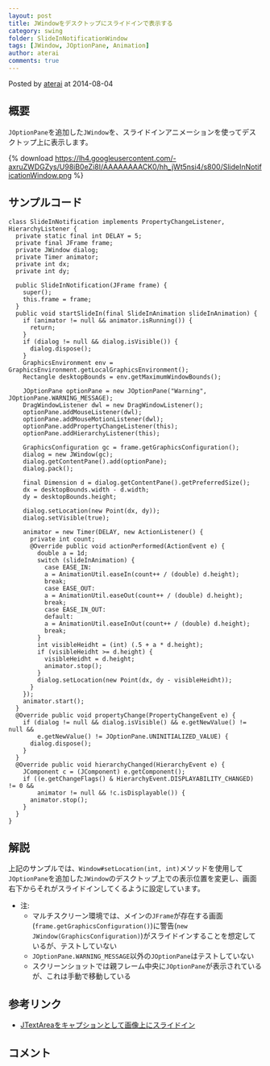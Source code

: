 ```yaml
---
layout: post
title: JWindowをデスクトップにスライドインで表示する
category: swing
folder: SlideInNotificationWindow
tags: [JWindow, JOptionPane, Animation]
author: aterai
comments: true
---
```


Posted by [aterai](http://terai.xrea.jp/aterai.html) at 2014-08-04

## 概要
`JOptionPane`を追加した`JWindow`を、スライドインアニメーションを使ってデスクトップ上に表示します。

{% download https://lh4.googleusercontent.com/-axruZWDGZys/U98iB0eZi8I/AAAAAAAACK0/hh_jWt5nsi4/s800/SlideInNotificationWindow.png %}

## サンプルコード
<pre class="prettyprint"><code>class SlideInNotification implements PropertyChangeListener, HierarchyListener {
  private static final int DELAY = 5;
  private final JFrame frame;
  private JWindow dialog;
  private Timer animator;
  private int dx;
  private int dy;

  public SlideInNotification(JFrame frame) {
    super();
    this.frame = frame;
  }
  public void startSlideIn(final SlideInAnimation slideInAnimation) {
    if (animator != null &amp;&amp; animator.isRunning()) {
      return;
    }
    if (dialog != null &amp;&amp; dialog.isVisible()) {
      dialog.dispose();
    }
    GraphicsEnvironment env = GraphicsEnvironment.getLocalGraphicsEnvironment();
    Rectangle desktopBounds = env.getMaximumWindowBounds();

    JOptionPane optionPane = new JOptionPane("Warning", JOptionPane.WARNING_MESSAGE);
    DragWindowListener dwl = new DragWindowListener();
    optionPane.addMouseListener(dwl);
    optionPane.addMouseMotionListener(dwl);
    optionPane.addPropertyChangeListener(this);
    optionPane.addHierarchyListener(this);

    GraphicsConfiguration gc = frame.getGraphicsConfiguration();
    dialog = new JWindow(gc);
    dialog.getContentPane().add(optionPane);
    dialog.pack();

    final Dimension d = dialog.getContentPane().getPreferredSize();
    dx = desktopBounds.width - d.width;
    dy = desktopBounds.height;

    dialog.setLocation(new Point(dx, dy));
    dialog.setVisible(true);

    animator = new Timer(DELAY, new ActionListener() {
      private int count;
      @Override public void actionPerformed(ActionEvent e) {
        double a = 1d;
        switch (slideInAnimation) {
          case EASE_IN:
          a = AnimationUtil.easeIn(count++ / (double) d.height);
          break;
          case EASE_OUT:
          a = AnimationUtil.easeOut(count++ / (double) d.height);
          break;
          case EASE_IN_OUT:
          default:
          a = AnimationUtil.easeInOut(count++ / (double) d.height);
          break;
        }
        int visibleHeidht = (int) (.5 + a * d.height);
        if (visibleHeidht &gt;= d.height) {
          visibleHeidht = d.height;
          animator.stop();
        }
        dialog.setLocation(new Point(dx, dy - visibleHeidht));
      }
    });
    animator.start();
  }
  @Override public void propertyChange(PropertyChangeEvent e) {
    if (dialog != null &amp;&amp; dialog.isVisible() &amp;&amp; e.getNewValue() != null &amp;&amp;
        e.getNewValue() != JOptionPane.UNINITIALIZED_VALUE) {
      dialog.dispose();
    }
  }
  @Override public void hierarchyChanged(HierarchyEvent e) {
    JComponent c = (JComponent) e.getComponent();
    if ((e.getChangeFlags() &amp; HierarchyEvent.DISPLAYABILITY_CHANGED) != 0 &amp;&amp;
        animator != null &amp;&amp; !c.isDisplayable()) {
      animator.stop();
    }
  }
}
</code></pre>

## 解説
上記のサンプルでは、`Window#setLocation(int, int)`メソッドを使用して`JOptionPane`を追加した`JWindow`のデスクトップ上での表示位置を変更し、画面右下からそれがスライドインしてくるように設定しています。

- 注:
    - マルチスクリーン環境では、メインの`JFrame`が存在する画面(`frame.getGraphicsConfiguration()`)に警告(`new JWindow(GraphicsConfiguration)`)がスライドインすることを想定しているが、テストしていない
    - `JOptionPane.WARNING_MESSAGE`以外の`JOptionPane`はテストしていない
    - スクリーンショットでは親フレーム中央に`JOptionPane`が表示されているが、これは手動で移動している

<!-- dummy comment line for breaking list -->

## 参考リンク
- [JTextAreaをキャプションとして画像上にスライドイン](http://terai.xrea.jp/Swing/EaseInOut.html)

<!-- dummy comment line for breaking list -->

## コメント
